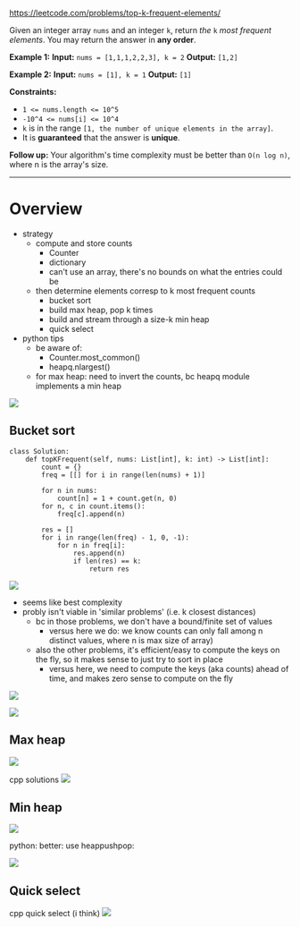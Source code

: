 https://leetcode.com/problems/top-k-frequent-elements/

Given an integer array `nums` and an integer `k`, return _the_ `k` _most frequent elements_. You may return the answer in **any order**.



**Example 1:**
**Input:** `nums = [1,1,1,2,2,3], k = 2`
**Output:** `[1,2]`

**Example 2:**
**Input:** `nums = [1], k = 1`
**Output:** `[1]`



**Constraints:**
- `1 <= nums.length <= 10^5`
- `-10^4 <= nums[i] <= 10^4`
- `k` is in the range `[1, the number of unique elements in the array]`.
- It is **guaranteed** that the answer is **unique**.

**Follow up:** Your algorithm's time complexity must be better than `O(n log n)`, where n is the array's size.



---

# Overview
- strategy  
	- compute and store counts   
		- Counter   
		- dictionary   
		- can't use an array, there's no bounds on what the entries could be   
	- then determine elements corresp to k most frequent counts   
		- bucket sort   
		- build max heap, pop k times   
		- build and stream through a size-k min heap   
		- quick select  
- python tips  
	- be aware of:    
		- Counter.most_common()   
		- heapq.nlargest()  
	- for max heap: need to invert the counts, bc heapq module implements a min heap


![](../!assets/attachments/Pasted%20image%2020240224003540.png)


## Bucket sort
```
class Solution:
    def topKFrequent(self, nums: List[int], k: int) -> List[int]:
        count = {}
        freq = [[] for i in range(len(nums) + 1)]

        for n in nums:
            count[n] = 1 + count.get(n, 0)
        for n, c in count.items():
            freq[c].append(n)

        res = []
        for i in range(len(freq) - 1, 0, -1):
            for n in freq[i]:
                res.append(n)
                if len(res) == k:
                    return res
```

![](../!assets/attachments/Pasted%20image%2020240224211203.png)

- seems like best complexity 
- probly isn't viable in 'similar problems' (i.e. k closest distances)
	- bc in those problems, we don't have a bound/finite set of values
		- versus here we do: we know counts can only fall among n distinct values, where n is max size of array)
	- also the other problems, it's efficient/easy to compute the keys on the fly, so it makes sense to just try to sort in place
		- versus here, we need to compute the keys (aka counts) ahead of time, and makes zero sense to compute on the fly 

![](../!assets/attachments/Pasted%20image%2020240224211213.png)

![](../!assets/attachments/Pasted%20image%2020240224211230.png)



## Max heap
![](../!assets/attachments/Pasted%20image%2020240224211303.png)


cpp solutions
![](../!assets/attachments/Pasted%20image%2020240224211321.png)


## Min heap
![](../!assets/attachments/Pasted%20image%2020240224211339.png)

python: better: use heappushpop:

![](../!assets/attachments/Pasted%20image%2020240224211356.png)



## Quick select

cpp quick select (i think)
![](../!assets/attachments/Pasted%20image%2020240224211423.png)